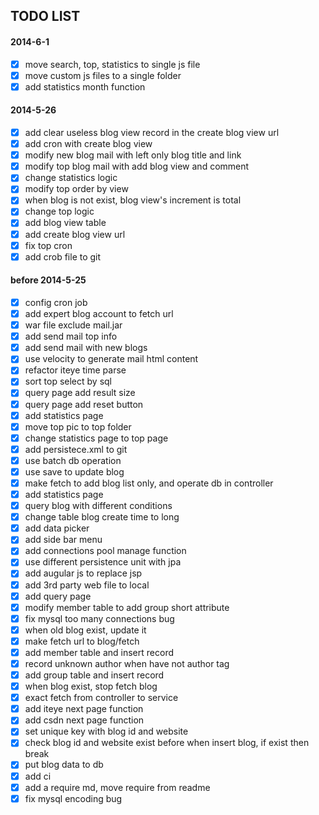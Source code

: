 ## TODO LIST

#### 2014-6-1
- [x] move search, top, statistics to single js file
- [x] move custom js files to a single folder
- [x] add statistics month function 

#### 2014-5-26
- [x] add clear useless blog view record in the create blog view url
- [x] add cron with create blog view 
- [x] modify new blog mail with left only blog title and link
- [x] modify top blog mail with add blog view and comment
- [x] change statistics logic
- [x] modify top order by view
- [x] when blog is not exist, blog view's increment is total
- [x] change top logic 
- [x] add blog view table
- [x] add create blog view url
- [x] fix top cron
- [x] add crob file to git
  
#### before 2014-5-25
- [x] config cron job
- [x] add expert blog account to fetch url
- [x] war file exclude mail.jar
- [x] add send mail top info
- [x] add send mail with new blogs
- [x] use velocity to generate mail html content
- [x] refactor iteye time parse
- [x] sort top select by sql
- [x] query page add result size
- [x] query page add reset button
- [x] add statistics page
- [x] move top pic to top folder
- [x] change statistics page to top page
- [x] add persistece.xml to git
- [x] use batch db operation
- [x] use save to update blog
- [x] make fetch to add blog list only, and operate db in controller
- [x] add statistics page
- [x] query blog with different conditions
- [x] change table blog create time to long
- [x] add data picker
- [x] add side bar menu
- [x] add connections pool manage function
- [x] use different persistence unit with jpa
- [x] add augular js to replace jsp
- [x] add 3rd party web file to local
- [x] add query page
- [x] modify member table to add group short attribute 
- [x] fix mysql too many connections bug
- [x] when old blog exist, update it
- [x] make fetch url to blog/fetch
- [x] add member table and insert record
- [x] record unknown author when have not author tag
- [x] add group table and insert record
- [x] when blog exist, stop fetch blog
- [x] exact fetch from controller to service
- [x] add iteye next page function
- [x] add csdn next page function
- [x] set unique key with blog id and website
- [x] check blog id and website exist before when insert blog, if exist then break
- [x] put blog data to db
- [x] add ci
- [x] add a require md, move require from readme
- [x] fix mysql encoding bug